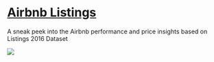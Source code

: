 # [Airbnb Listings](https://www.kaggle.com/datasets/alexanderfreberg/airbnb-listings-2016-dataset)
A sneak peek into the Airbnb performance and price insights based on Listings 2016 Dataset

![](https://github.com/arjunan-k/Airbnb_Listings/blob/main/Dashboard.png?raw=true)
